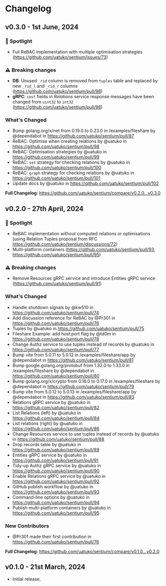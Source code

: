 # Changelog

## v0.3.0 - 1st June, 2024

### 🔦 Spotlight
* Full ReBAC implementation with multiple optimisation strategies (https://github.com/uatuko/sentium/issues/73)

### ⚠️ Breaking changes
* **DB**: Unused `_rid` column is removed from `tuples` table and replaced by new `_rid_l` and `_rid_r` columns (https://github.com/uatuko/sentium/pull/98)
* **gRPC**: `cost` fields in _Relations_ service response messages have been changed from `uint32` to `int32` (https://github.com/uatuko/sentium/pull/98)

### What's Changed
* Bump golang.org/x/net from 0.19.0 to 0.23.0 in /examples/fileshare by @dependabot in https://github.com/uatuko/sentium/pull/87
* ReBAC: Optimise when creating relations by @uatuko in https://github.com/uatuko/sentium/pull/98
* ReBAC: Optimisation strategies by @uatuko in https://github.com/uatuko/sentium/pull/99
* ReBAC: `set` strategy for checking relations by @uatuko in https://github.com/uatuko/sentium/pull/100
* ReBAC: `graph` strategy for checking relations by @uatuko in https://github.com/uatuko/sentium/pull/101
* Update docs by @uatuko in https://github.com/uatuko/sentium/pull/102

**Full Changelog**: https://github.com/uatuko/sentium/compare/v0.2.0...v0.3.0


## v0.2.0 - 27th April, 2024

### 🔦 Spotlight
* ReBAC implementation without computed relations or optimisations (using Relation Tuples proposal from RFC https://github.com/uatuko/sentium/discussions/72)
* Multi-platform containers (https://github.com/uatuko/sentium/pull/93, https://github.com/uatuko/sentium/pull/95)

### ⚠️ Breaking changes
* Remove Resources gRPC service and introduce Entities gRPC service (https://github.com/uatuko/sentium/pull/91)

### What's Changed
* Handle shutdown signals by @kw510 in https://github.com/uatuko/sentium/pull/74
* Add discussion reference for ReBAC by @Pr301 in https://github.com/uatuko/sentium/pull/76
* Tuples by @uatuko in https://github.com/uatuko/sentium/pull/75
* Fileshare Example: add host:port flag by @td0m in https://github.com/uatuko/sentium/pull/78
* Change Authz service to use tuples instead of records by @uatuko in https://github.com/uatuko/sentium/pull/77
* Bump vite from 5.0.11 to 5.0.12 in /examples/fileshare/app by @dependabot in https://github.com/uatuko/sentium/pull/81
* Bump google.golang.org/protobuf from 1.32.0 to 1.33.0 in /examples/fileshare by @dependabot in https://github.com/uatuko/sentium/pull/80
* Bump golang.org/x/crypto from 0.16.0 to 0.17.0 in /examples/fileshare by @dependabot in https://github.com/uatuko/sentium/pull/79
* Bump vite from 5.0.12 to 5.0.13 in /examples/fileshare/app by @dependabot in https://github.com/uatuko/sentium/pull/83
* Relations gRPC service by @uatuko in https://github.com/uatuko/sentium/pull/82
* List Relations (left) by @uatuko in https://github.com/uatuko/sentium/pull/84
* List relations (right) by @uatuko in https://github.com/uatuko/sentium/pull/86
* Change Resources service to use tuples instead of records by @uatuko in https://github.com/uatuko/sentium/pull/88
* Drop records table by @uatuko in https://github.com/uatuko/sentium/pull/89
* Entities gRPC service by @uatuko in https://github.com/uatuko/sentium/pull/91
* Tidy-up Authz gRPC service by @uatuko in https://github.com/uatuko/sentium/pull/90
* Enable Relations gRPC service by @uatuko in https://github.com/uatuko/sentium/pull/92
* GitHub publish workflow by @uatuko in https://github.com/uatuko/sentium/pull/93
* Command-line options by @uatuko in https://github.com/uatuko/sentium/pull/94
* Publish multi-platform containers by @uatuko in https://github.com/uatuko/sentium/pull/95

### New Contributors
* @Pr301 made their first contribution in https://github.com/uatuko/sentium/pull/76

**Full Changelog**: https://github.com/uatuko/sentium/compare/v0.1.0...v0.2.0


## v0.1.0 - 21st March, 2024

* Initial release.
